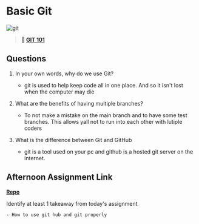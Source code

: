# Basic Git

![git](https://git-scm.com/images/branching-illustration@2x.png)

> **📖 [GIT 101](https://codeworksacademy.com/fs-student-guide/resources/wk1/01-GIT)**

## Questions

1. In your own words, why do we use Git?
    - git is used to help keep code all in one place. And so it isn't lost when the computer may die

2. What are the benefits of having multiple branches?
    - To not make a mistake on the main branch and to have some test branches. This allows yall not to run into each other with lutiple coders

3. What is the difference between Git and GitHub
    - git is a tool used on your pc and github is a hosted git server on the internet.

## Afternoon Assignment Link

**[Repo](https://github.com/laxmeyers/day-1)**

Identify at least 1 takeaway from today's assignment

    - How to use git hub and git properly
